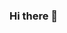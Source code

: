 ### Hi there 👋

<!--
**nishant0078/nishant0078** is a ✨ _special_ ✨ repository because its `README.md` (this file) appears on your GitHub profile.

Here are some ideas to get you started:

###🔭 I’m currently working on ...
###🌱 I’m currently learning ...
 👯 I’m looking to collaborate on ...
 🤔 I’m looking for help with ...
 💬 Ask me about ...
 📫 How to reach me: ...
 😄 Pronouns: ...
 ⚡ Fun fact: ...


name: "🙋 Introduction"
cost: 1 GraphQL request
category: github
index: 2
supports:
  - user
  - organization
  - repository
inputs:

  # Enable or disable plugin
  plugin_introduction:
    description: Display account or repository introduction
    type: boolean
    default: no

  # Display introduction section title
  plugin_introduction_title:
    description: Display introduction section title
    type: boolean
    default: yes
